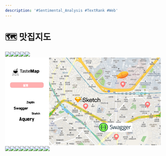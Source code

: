 ```yaml
---
description: '#Sentimental_Analysis #TextRank #Web'
---
```


# 🗺 맛집지도

![](<../../../.gitbook/assets/슬라이드1 (2).png>)![](<../../../.gitbook/assets/슬라이드2 (2).png>)![](<../../../.gitbook/assets/슬라이드3 (1).png>)![](<../../../.gitbook/assets/슬라이드4 (1).png>)![](<../../../.gitbook/assets/슬라이드5 (1).png>)![](<../../../.gitbook/assets/image (12).png>)![](<../../../.gitbook/assets/슬라이드7 (3).png>)![](<../../../.gitbook/assets/슬라이드8 (1).png>)![](<../../../.gitbook/assets/슬라이드9 (1).png>)![](../../../.gitbook/assets/슬라이드10.png)![](<../../../.gitbook/assets/슬라이드11 (2).png>)![](<../../../.gitbook/assets/슬라이드12 (1).png>)![](<../../../.gitbook/assets/슬라이드13 (2).png>)![](../../../.gitbook/assets/슬라이드14.png)![](../../../.gitbook/assets/슬라이드15.png)

